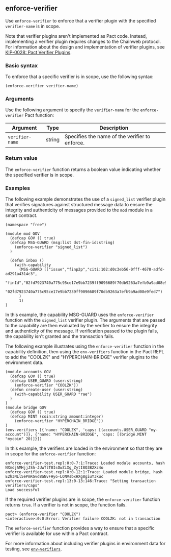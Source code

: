 ## enforce-verifier

Use `enforce-verifier` to enforce that a verifier plugin with the specified `verifier-name` is in scope.

Note that verifier plugins aren't implemented as Pact code.
Instead, implementing a verifier plugin requires changes to the Chainweb protocol.
For information about the design and implementation of verifier plugins, see [KIP-0028: Pact Verifier Plugins](https://github.com/kadena-io/KIPs/blob/master/kip-0028.md).

### Basic syntax

To enforce that a specific verifier is in scope, use the following syntax:

```pact
(enforce-verifier verifier-name)
```

### Arguments

Use the following argument to specify the `verifier-name` for the `enforce-verifier` Pact function:

| Argument    | Type   | Description                                     |
|-------------|--------|-------------------------------------------------|
| `verifier-name` | string | Specifies the name of the verifier to enforce.  |

### Return value

The `enforce-verifier` function returns a boolean value indicating whether the specified verifier is in scope.

### Examples

The following example demonstrates the use of a `signed_list` verifier plugin that verifies signatures against structured message data to ensure the integrity and authenticity of messages provided to the `mod` module in a smart contract.

```pact
(namespace "free")

(module mod GOV
  (defcap GOV () true)
  (defcap MSG-GUARD (msg:list dst-fin-id:string)
    (enforce-verifier "signed_list")
  )

  (defun inbox ()
    (with-capability 
      (MSG-GUARD [["issue","finp2p","citi:102:d0c3eb56-0fff-4670-adfd-ad291a4314c3",
           "finId","02fd7923740a775c95ce17e9bb7239ff9096689f70db9263a7efb9a9ad08e9fed7","1"]]
         "02fd7923740a775c95ce17e9bb7239ff9096689f70db9263a7efb9a9ad08e9fed7")
      )
      1)
)
```

In this example, the capability MSG-GUARD uses the `enforce-verifier` function with the `signed_list` verifier plugin. 
The arguments that are passed to the capability are then evaluated by the verifier to ensure the integrity and authenticity of the message.
If verification passed to the plugin fails, the capability isn't granted and the transaction fails.

The following example illustrates using the `enforce-verifier` function in the capability definition, then using the `env-verifiers` function in the Pact REPL to add the "COOLZK" and "HYPERCHAIN-BRIDGE" verifier plugins to the environment data.

```pact
(module accounts GOV 
  (defcap GOV () true) 
  (defcap USER_GUARD (user:string) 
    (enforce-verifier "COOLZK"))
  (defun create-user (user:string)
    (with-capability USER_GUARD "rae")
  )
)
(module bridge GOV 
  (defcap GOV () true) 
  (defcap MINT (coin:string amount:integer) 
    (enforce-verifier "HYPERCHAIN_BRIDGE"))
)
(env-verifiers [{'name: "COOLZK", 'caps: [(accounts.USER_GUARD "my-account")]}, {'name: "HYPERCHAIN-BRIDGE", 'caps: [(bridge.MINT "mycoin" 20)]}])
```

In this example, the verifiers are loaded in the environment so that they are in scope for the `enforce-verifier` function:

```pact
enforce-verifier-test.repl:0:0-7:1:Trace: Loaded module accounts, hash NXmdjAMHjjJSh-JUwTlT0IsOwZiXg_ZytI8Q3B2Xz4o
enforce-verifier-test.repl:8:0-12:1:Trace: Loaded module bridge, hash E2h3NLl5ePmKGvd8aNvFHyo-LONVsbxHXg8giuY3kuc
enforce-verifier-test.repl:13:0-13:146:Trace: "Setting transaction verifiers/caps"
Load successful
```

If the required verifier plugins are in scope, the `enforce-verifier` function returns `true`.
If a verifier is not in scope, the function fails. 

```pact
pact> (enforce-verifier "COOLZK")
<interactive>:0:0:Error: Verifier failure COOLZK: not in transaction
```

The `enforce-verifier` function provides a way to ensure that a specific verifier is available for use within a Pact contract.

For more information about including verifier plugins in environment data for testing, see [`env-verifiers`](/pact-5/repl/env-verifiers).
